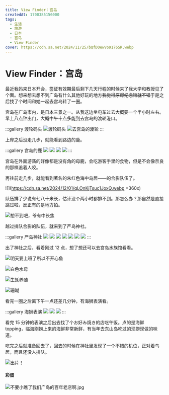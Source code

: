 ```yaml
---
title: View Finder：宫岛
createdAt: 1700385156000
tags:
  - 生活
  - 旅游
  - 日本
  - 宫岛
  - View Finder
cover: https://cdn.sa.net/2024/11/25/bQfDOewVo9176SR.webp
---
```


# View Finder：宫岛

最近我妈来日本开会，签证有效期最后剩下几天行程的时候来了我大学和教授见了个面。想来想去想不到广岛有什么其他好玩的地方~~我觉得原爆纪念馆就不错~~于是之后找了个时间和她一起去宫岛转了一圈。

宫岛在广岛市内，是日本三景之一。从我这边坐电车过去大概要一个半小时左右。早上八点钟出门，大概中午十点多能到去宫岛的渡轮港口。

:::gallery 渡轮码头
![渡轮码头](https://cdn.sa.net/2024/12/01/JvUyCNru7AqVz9X.webp)
![去宫岛的渡轮](https://cdn.sa.net/2024/12/01/EkLWXCagZ4687Vn.webp)
:::

上岸之后没走几步，就能看到路边的鹿。

:::gallery 宫岛的鹿
![](https://cdn.sa.net/2024/12/01/Z8qs2fEwhz37LMu.webp)
![](https://cdn.sa.net/2024/12/01/fd7G24g9vNyQ3SK.webp)
![](https://cdn.sa.net/2024/12/01/mMZuWkT4iNznCVg.webp)
![](https://cdn.sa.net/2024/12/01/OivsNjEHMtkouWF.webp)
:::

宫岛在外面游荡的好像都是没有角的母鹿，会吃游客手里的食物，但是不会像奈良的那样追着人咬。

再往前走几步，就能看到著名的朱红色海中鸟居——的合影队伍了。

![](https://cdn.sa.net/2024/12/01/qLOnKjTsuc1JoxQ.webp =360x)

队伍排了少说有七八十米长，估计没个两小时都排不到。那怎么办？那自然是直接跳过啦，反正有的是地方拍。

![想不到吧，爷有中长焦](https://cdn.sa.net/2024/12/01/IvD5gUwFJki8pdm.webp)

越过排队合影的队伍，就来到了严岛神社。

:::gallery 严岛神社
![](https://cdn.sa.net/2024/12/01/fg2nWqBI7AkFDj8.webp)
![](https://cdn.sa.net/2024/12/01/u4pztRDKM1AF5mk.webp)
![](https://cdn.sa.net/2024/12/01/L2Evw8VMxtAdkjz.webp)
![](https://cdn.sa.net/2024/12/01/D7VkPiyAs9huB4d.webp)
![](https://cdn.sa.net/2024/12/01/vMu1SGlBwZ9CUe7.webp)
![](https://cdn.sa.net/2024/12/01/yA1O4Tc7h5zMLJt.webp)
![](https://cdn.sa.net/2024/12/01/kizq78GVoTBDbHn.webp)
:::

出了神社之后，看着刚过 12 点，想了想还可以去宫岛水族馆看看。

![明天要上班了所以不开心鱼](https://cdn.sa.net/2024/12/01/X7dpnB6l3ZNtjaW.webp)

![白色水母](https://cdn.sa.net/2024/12/01/JvBXyq9RGWYpzS5.webp)

![生蚝养殖](https://cdn.sa.net/2024/12/01/IuVCQapESFZ2q1d.webp)

![珊瑚](https://cdn.sa.net/2024/12/01/ouhJVKEm2dSN5IO.webp)

看完一圈之后离下午一点还差几分钟，有海狮表演看。

:::gallery 海狮表演
![](https://cdn.sa.net/2024/12/01/DNOP2gsVYIqJEx3.webp)
![](https://cdn.sa.net/2024/12/01/QMZbIJseRuUWqom.webp)
![](https://cdn.sa.net/2024/12/01/VWvwX9KDPRQnq83.webp)
:::

看完 15 分钟的表演之后出去找了个お好み焼き的店吃午饭。点的是海鲜 topping，临海刚捞上来的海鲜非常新鲜，有当年去东山岛吃过的现捞现做的味道。

吃完之后就准备回去了，回去的时候在神社里发现了一个不错的机位，正对着鸟居，而且还没人排队。

![出片！](https://cdn.sa.net/2024/11/25/bQfDOewVo9176SR.webp)

#### 彩蛋

![不要小瞧了我们广岛的百年老店啊.jpg](https://cdn.sa.net/2024/12/01/vQNJMZl6beuSt2d.webp)

